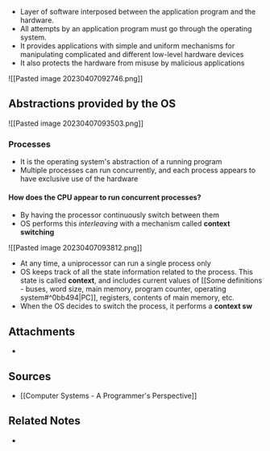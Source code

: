 - Layer of software interposed between the application program and the hardware.
- All attempts by an application program must go through the operating system.
- It provides applications with simple and uniform mechanisms for manipulating complicated and different low-level hardware devices
- It also protects the hardware from misuse by malicious applications

![[Pasted image 20230407092746.png]]

## Abstractions provided by the OS
![[Pasted image 20230407093503.png]]

### Processes
- It is the operating system's abstraction of a running program
- Multiple processes can run concurrently, and each process appears to have exclusive use of the hardware

#### How does the CPU appear to run concurrent processes?
- By having the processor continuously switch between them
- OS performs this *interleaving* with a mechanism called **context switching**

![[Pasted image 20230407093812.png]]
- At any time, a uniprocessor can run a single process only
- OS keeps track of all the state information related to the process. This state is called **context**, and includes current values of [[Some definitions - buses, word size, main memory, program counter, operating system#^0bb494|PC]], registers, contents of main memory, etc.
- When the OS decides to switch the process, it performs a **context sw**

## Attachments
- 

## Sources
- [[Computer Systems - A Programmer's Perspective]]

## Related Notes
- 